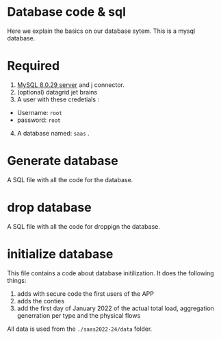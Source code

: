 # Database code & sql

Here we explain the basics on our database sytem.
This is a mysql database.

# Required 
1. [MySQL 8.0.29 server](https://dev.mysql.com/downloads/mysql/) and j connector.
2. (optional) datagrid jet brains
3. A user with these credetials :
* Username: ```root```
* password: ```root```
4. A database named: ```saas``` .

# Generate database
A SQL file with all the code for the database.

# drop database
A SQL file with all the code for droppign the database.

# initialize database
This file contains a code about database initilization.
It does the following things:
1. adds with secure code the first users of the APP
2. adds the conties 
3. add the first day of January 2022 of the actual total load, aggregation generration per type and the physical flows


All data is used from the ```./saas2022-24/data``` folder.